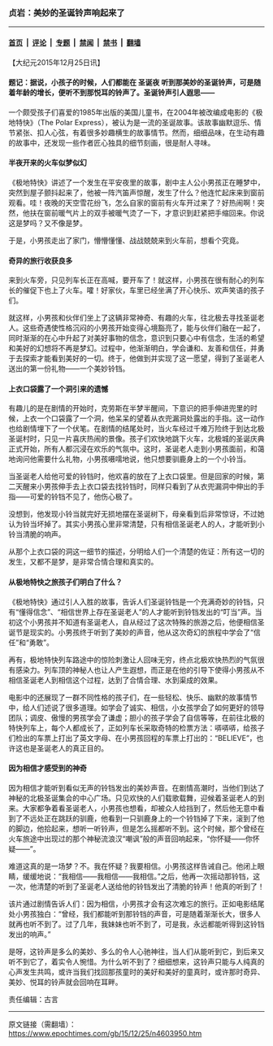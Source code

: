 ### 贞岩：美妙的圣诞铃声响起来了

---

#### [首页](../../../..?n4603950) &nbsp;|&nbsp; [评论](../../../../../epoch-comment?n4603950) &nbsp;|&nbsp; [专题](../../../../../epoch-special?n4603950) &nbsp;|&nbsp; [禁闻](../../../../../epoch-news?n4603950) &nbsp;|&nbsp; [禁书](../../../../../books?n4603950) &nbsp;|&nbsp; [翻墙](https://github.com/gfw-breaker/nogfw/blob/master/README.md?n4603950)


<div class="post_content" id="artbody" itemprop="articleBody">
 <!-- article content begin -->
 <p>
  【大纪元2015年12月25日讯】
 </p>
 <h4>
  题记：据说，小孩子的时候，人们都能在
  <ok href="https://www.epochtimes.com/gb/tag/%E5%9C%A3%E8%AF%9E%E5%A4%9C.html">
   圣诞夜
  </ok>
  听到那美妙的圣诞铃声，可是随着年龄的增长，便听不到那悦耳的铃声了。圣诞铃声引人遐思——
 </h4>
 <p>
  一个颇受孩子们喜爱的1985年出版的美国儿童书，在2004年被改编成电影的《极地特快》（The Polar Express），被认为是一流的圣诞故事。该故事幽默逗乐、情节紧张、扣人心弦，有着很多妙趣横生的故事情节。然而，细细品味，在生动有趣的故事中，还发现一些作者匠心独具的细节刻画，很是耐人寻味。
 </p>
 <p>
  <h4>
   半夜开来的火车似梦似幻
  </h4>
  <p>
   《极地特快》讲述了一个发生在平安夜里的故事，剧中主人公小男孩正在睡梦中，突然到屋子颤抖起来了，他被一阵汽笛声惊醒，发生了什么？他连忙起床来到窗前观看。哇！夜晚的天空雪花纷飞，怎么自家的窗前有火车开过来了？好热闹啊！突然，他扶在窗前暖气片上的双手被暖气烫了一下，才意识到赶紧把手缩回来。你说这是梦吗？又不像是梦。
  </p>
  <p>
   于是，小男孩走出了家门，懵懵懂懂、战战兢兢来到火车前，想看个究竟。
  </p>
  <p>
   <h4>
    奇异的旅行收获良多
   </h4>
   <p>
    来到火车旁，只见列车长正在高喊，要开车了！就这样，小男孩在很有耐心的列车长的催促下也上了火车。嚯！好家伙，车里已经坐满了开心快乐、欢声笑语的孩子们。
   </p>
   <p>
    就这样，小男孩和伙伴们坐上了这辆非常神奇、有趣的火车，往北极去寻找圣诞老人。这些奇遇使性格沉闷的小男孩开始变得心境豁亮了，能与伙伴们融在一起了，同时渐渐的在心中升起了对美好事物的信念，意识到只要心中有信念，生活的希望和美好的幻想将不再是梦幻。过程中，他渐渐明白，学会谦和、友善和信任，并勇于去探索才能看到美好的一切。终于，他做到并实现了这一愿望，得到了圣诞老人送出的第一份礼物——一个美妙铃铛。
   </p>
   <p>
    <h4>
     上衣口袋露了一个洞引来的遗憾
    </h4>
    <p>
     有趣儿的是在剧情的开始时，克劳斯在半梦半醒间，下意识的把手伸进兜里的时候，上衣一个口袋露了一个洞，他呆呆的望着从衣兜漏洞处露出的手指。这一动作也给剧情埋下了一个伏笔。在剧情的结尾处时，当火车经过千难万险终于到达北极圣诞村时，只见一片喜庆热闹的景像。孩子们欢快地跳下火车，北极城的圣诞庆典正式开始，所有人都沉浸在欢乐的气氛中。这时，圣诞老人走到小男孩面前，和蔼地询问他需要什么礼物，小男孩嗫嚅地说，他只想要驯鹿身上的一个小铃当。
    </p>
    <p>
     当圣诞老人给他可爱的铃铛时，他欢喜的放在了上衣口袋里。但是回家的时候，第二天醒来小男孩伸手去上衣口袋去找铃铛时，同样只看到了从衣兜漏洞中伸出的手指——可爱的铃铛不见了，他伤心极了。
    </p>
    <p>
     没想到，他发现小铃当就完好无损地摆在圣诞树下，母亲看到后非常惊讶，不过她认为铃当坏掉了。其实小男孩心里非常清楚，只有相信圣诞老人的人，才能听到小铃当清脆的响声。
    </p>
    <p>
     从那个上衣口袋的洞这一细节的描述，分明给人们一个清楚的佐证：所有这一切的发生，又都不是梦，是非常合情合理和真实的。
    </p>
    <p>
     <h4>
      从极地特快之旅孩子们明白了什么？
     </h4>
     <p>
      《极地特快》通过引人入胜的故事，告诉人们圣诞铃铛是一个充满奇妙的铃铛，只有“懂得信念”、“相信世界上存在圣诞老人”的人才能听到铃铛发出的“叮当”声。当初这个小男孩并不知道有圣诞老人，自从经过了这次特殊的旅游之后，他便相信圣诞节是现实的。小男孩终于听到了美妙的声音，他从这次奇幻的旅程中学会了“信任”和“勇敢”。
     </p>
     <p>
      再有，极地特快列车路途中的惊险刺激让人回味无穷，终点北极欢快热烈的气氛很有感染力。列车顶的神秘人也让人产生遐想，而正是在他的引导下使得小男孩从不相信圣诞老人到相信这个过程，达到了合情合理、水到渠成的效果。
     </p>
     <p>
      电影中的还展现了一群不同性格的孩子们，在一些轻松、快乐、幽默的故事情节中，给人们述说了很多道理。如学会了诚实、相信，小女孩学会了如何更好的领导团队；调皮、傲慢的男孩学会了谦虚；胆小的孩子学会了自信等等，在前往北极的特快列车上，每个人都成长了，正如列车长采取奇特的检票方法：哢哢哢，给孩子们检出的车票上打出了英文字母、在小男孩回程的车票上打出的：“BELIEVE”，也许这也是圣诞老人的真正目的。
     </p>
     <p>
      <h4>
       因为相信才感受到的神奇
      </h4>
      <p>
       因为相信才能听到看似无声的铃铛发出的美妙声音。在剧情高潮时，当他们到达了神秘的北极圣诞集会的中心广场。只见欢快的人们载歌载舞，迎候着圣诞老人的到来。大家都争着看圣诞老人，小男孩也想看，却被众人给挡到了，然后他无意中看到了不远处正在跳跃的驯鹿，他看到一只驯鹿身上的一个铃铛掉了下来，滚到了他的脚边，他拾起来，想听一听铃声，但是怎么摇都听不到。这个时候，那个曾经在火车旅途中出现过的那个神秘流浪汉“嘲讽”般的声音回响起来，“你怀疑——你怀疑——”。
      </p>
      <p>
       难道这真的是一场梦？不。我在怀疑？我要相信。小男孩这样告诫自己。他闭上眼睛，缓缓地说：“我相信——我相信——我相信。”之后，他再一次摇动那铃铛，这一次，他清楚的听到了圣诞老人送给他的铃铛发出了清脆的铃声！他真的听到了！
      </p>
      <p>
       该片通过剧情告诉人们：因为相信，小男孩才会有这次难忘的旅行。正如电影结尾处小男孩独白：“曾经，我们都能听到那铃铛的声音，可是随着渐渐长大，很多人就再也听不到了。过了几年，我妹妹也听不到了，可是我，永远都能听得到这铃铛发出的响声。”
      </p>
      <p>
       是呀，这铃声是多么的美妙、多么的令人心驰神往，当人们从能听到它，到后来又听不到它了，着实令人惋惜。为什么听不到了？细细想来，这铃声只能与人纯真的心声发生共鸣，或许当我们找回那孩童时的美好和美好的童真时，或许那时奇异、美妙、悦耳的铃声就会回响在耳畔。
      </p>
      <p>
       责任编辑：古言
      </p>
      <!-- article content end -->
      <div id="below_article_ad">
      </div>
     </p>
    </p>
   </p>
  </p>
 </p>
</div>


---

原文链接（需翻墙）：https://www.epochtimes.com/gb/15/12/25/n4603950.htm